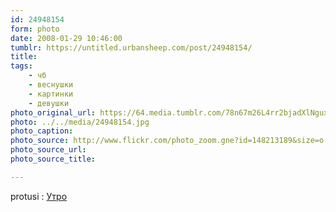 ```yaml
---
id: 24948154
form: photo
date: 2008-01-29 10:46:00
tumblr: https://untitled.urbansheep.com/post/24948154/
title:
tags:
    - чб
    - веснушки
    - картинки
    - девушки
photo_original_url: https://64.media.tumblr.com/78n67m26L4rr2bjadXlNguxr_540.jpg
photo: ../../media/24948154.jpg
photo_caption:
photo_source: http://www.flickr.com/photo_zoom.gne?id=148213189&size=o
photo_source_url:
photo_source_title:

---
```


<p>protusi : <a href="http://www.flickr.com/photos/protusi/148213189/">Утро</a></p>
